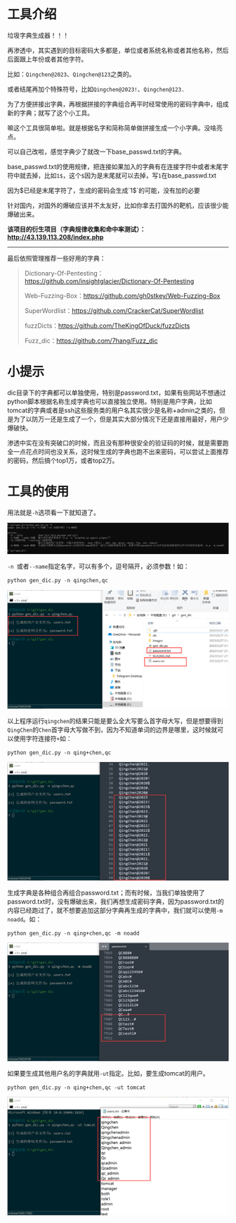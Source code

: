 # 工具介绍

垃圾字典生成器！！！

再渗透中，其实遇到的目标密码大多都是，单位或者系统名称或者其他名称，然后后面跟上年份或者其他字符。

比如：`Qingchen@2023`、`Qingchen@123`之类的。

或者结尾再加个特殊符号，比如`Qingchen@2023!`、`Qingchen@123.`

为了方便拼接出字典，再根据拼接的字典组合再平时经常使用的密码字典中，组成新的字典；就写了这个小工具。

嘛这个工具很简单啦。就是根据名字和简称简单做拼接生成一个小字典。没啥亮点。

可以自己改啦，感觉字典少了就改一下base_passwd.txt的字典。

base_passwd.txt的使用规律，把连接如果加入的字典有在连接字符中或者末尾字符中就去掉，比如`1$`，这个`$`因为是末尾就可以去掉，写`1`在base_passwd.txt

因为$已经是末尾字符了，生成的密码会生成`1$`的可能，没有加的必要

针对国内，对国外的爆破应该并不太友好，比如你拿去打国外的靶机，应该很少能爆破出来。

**该项目的衍生项目（字典规律收集和命中率测试）：http://43.139.113.208/index.php**

---

最后依照管理推荐一些好用的字典：

>Dictionary-Of-Pentesting：https://github.com/insightglacier/Dictionary-Of-Pentesting
>
>Web-Fuzzing-Box：https://github.com/gh0stkey/Web-Fuzzing-Box
>
>SuperWordlist：https://github.com/CrackerCat/SuperWordlist
>
>fuzzDicts：https://github.com/TheKingOfDuck/fuzzDicts
>
>Fuzz_dic：https://github.com/7hang/Fuzz_dic



# 小提示

dic目录下的字典都可以单独使用，特别是password.txt，如果有些网站不想通过python脚本根据名称生成字典也可以直接独立使用。特别是用户字典，比如tomcat的字典或者是ssh这些服务类的用户名其实很少是名称+admin之类的，但是为了以防万一还是生成了一个，但是其实大部分情况下还是直接用最好，用户少爆破快。

渗透中实在没有突破口的时候，而且没有那种很安全的验证码的时候，就是需要跑全一点花点时间也没关系，这时候生成的字典也跑不出来密码，可以尝试上面推荐的密码，然后搞个top1万，或者top2万。

# 工具的使用

用法就是`-h`选项看一下就知道了。

![1685196909393](images/1685196909393.png)

`-n `或者` --name `指定名字，可以有多个，逗号隔开，必须参数！如：

``` python
python gen_dic.py -n qingchen,qc
```

![1685195853899](images/1685195853899.png)

以上程序运行`qingchen`的结果只能是要么全大写要么首字母大写，但是想要得到`QingChen`的`Chen`首字母大写做不到，因为不知道单词的边界是哪里，这时候就可以使用字符连接符`+`如：

```
python gen_dic.py -n qing+chen,qc
```

![1685195984170](images/1685195984170.png)

生成字典是各种组合再组合password.txt；而有时候，当我们单独使用了password.txt时，没有爆破出来，我们再想生成密码字典，因为password.txt的内容已经跑过了，就不想要追加这部分字典再生成的字典中，我们就可以使用`-m noadd`。如：

```
python gen_dic.py -n qing+chen,qc -m noadd
```

![1685196484274](images/1685196484274.png)

如果要生成其他用户名的字典就用`-ut`指定。比如，要生成tomcat的用户。

```
python gen_dic.py -n qing+chen,qc -ut tomcat
```

![1685197020428](images/1685197020428.png)
